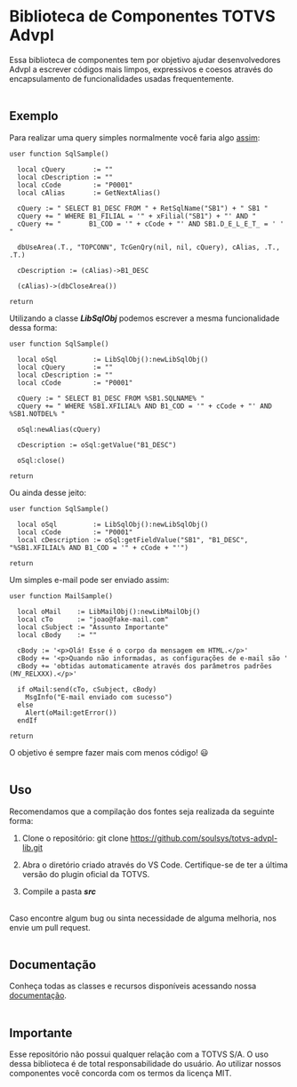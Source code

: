 
# Biblioteca de Componentes TOTVS Advpl

Essa biblioteca de componentes tem por objetivo ajudar desenvolvedores Advpl a escrever códigos mais 
limpos, expressivos e coesos através do encapsulamento de funcionalidades usadas frequentemente.
<br/><br/>

## Exemplo

Para realizar uma query simples normalmente você faria algo [assim](https://tdn.totvs.com/display/framework/Desenvolvendo+queries+no+Protheus):

```clipper
user function SqlSample()

  local cQuery       := ""
  local cDescription := ""
  local cCode        := "P0001"
  local cAlias       := GetNextAlias()

  cQuery := " SELECT B1_DESC FROM " + RetSqlName("SB1") + " SB1 "
  cQuery += " WHERE B1_FILIAL = '" + xFilial("SB1") + "' AND "
  cQuery += "       B1_COD = '" + cCode + "' AND SB1.D_E_L_E_T_ = ' ' "

  dbUseArea(.T., "TOPCONN", TcGenQry(nil, nil, cQuery), cAlias, .T., .T.)

  cDescription := (cAlias)->B1_DESC

  (cAlias)->(dbCloseArea())

return
```

Utilizando a classe ***LibSqlObj*** podemos escrever a mesma funcionalidade dessa forma:

```xbase
user function SqlSample()

  local oSql         := LibSqlObj():newLibSqlObj()
  local cQuery       := ""
  local cDescription := ""
  local cCode        := "P0001"  

  cQuery := " SELECT B1_DESC FROM %SB1.SQLNAME% "
  cQuery += " WHERE %SB1.XFILIAL% AND B1_COD = '" + cCode + "' AND %SB1.NOTDEL% "

  oSql:newAlias(cQuery)

  cDescription := oSql:getValue("B1_DESC")

  oSql:close()

return
```

Ou ainda desse jeito:

```xbase
user function SqlSample()

  local oSql         := LibSqlObj():newLibSqlObj()
  local cCode        := "P0001"
  local cDescription := oSql:getFieldValue("SB1", "B1_DESC", "%SB1.XFILIAL% AND B1_COD = '" + cCode + "'")

return
```

Um simples e-mail pode ser enviado assim:

```xbase
user function MailSample()

  local oMail    := LibMailObj():newLibMailObj()
  local cTo      := "joao@fake-mail.com"
  local cSubject := "Assunto Importante"
  local cBody    := ""

  cBody := '<p>Olá! Esse é o corpo da mensagem em HTML.</p>'
  cBody += '<p>Quando não informadas, as configurações de e-mail são '
  cBody += 'obtidas automaticamente através dos parâmetros padrões (MV_RELXXX).</p>'
  
  if oMail:send(cTo, cSubject, cBody)
    MsgInfo("E-mail enviado com sucesso")
  else
    Alert(oMail:getError())
  endIf

return
```

O objetivo é sempre fazer mais com menos código! 😃
<br/><br/>

## Uso

Recomendamos que a compilação dos fontes seja realizada da seguinte forma:

1. Clone o repositório: git clone https://github.com/soulsys/totvs-advpl-lib.git

2. Abra o diretório criado através do VS Code. Certifique-se de ter a última versão do plugin oficial da TOTVS.

3. Compile a pasta ***src***

<br/>
Caso encontre algum bug ou sinta necessidade de alguma melhoria, nos envie um pull request.
<br/><br/>

## Documentação

Conheça todas as classes e recursos disponíveis acessando nossa [documentação](https://soulsys.github.io/totvs-advpl-lib/).
<br/><br/>

## Importante

Esse repositório não possui qualquer relação com a TOTVS S/A. O uso dessa biblioteca é de total responsabilidade do usuário. Ao utilizar 
nossos componentes você concorda com os termos da licença MIT.